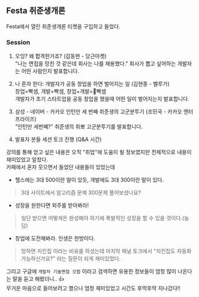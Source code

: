 ## Festa 취준생개론
Festa에서 열린 취준생개론 티켓을 구입하고 들었다.
### Session
1. 오잉? 왜 합격한거죠? (김동현 - 당근마켓)<br>
"나는 면접을 망친 것 같은데 회사는 나를 채용했다." 회사가 뽑고 싶어하는 개발자는 어떤 사람인지 발표합니다.

2. 나 혼자 한다: 개발자가 공동 창업을 하면 벌어지는 일 (김현종 - 벨루가)<br>
창업=빡셈, 개발=빡셈, 창업+개발=🐶빡셈<br>
개발자가 초기 스타트업을 공동 창업을 했을때 어떤 일이 벌어지는지 발표합니다.

3. 삼성 - 네이버 - 카카오 인턴만 세 번째 취준생의 고군분투기 (조민국 - 카카오 엔터프라이즈)<br>
"인턴만 세번째?" 취준생의 취뽀 고군분투기를 발표합니다.

4. 발표자 분들 세션 토크 진행 (Q&A 시간)

강의를 통해 얻고 싶은 내용은 오직 "취업"에 도움이 될 정보였지만 전체적으로 내용이 재미있었고 알찼다.<br>
카페에서 혼자 웃으면서 들었던 내용들이 있었는데

- 헬스에는 3대 500이란 말이 있듯, 개발에도 3대 300이란 말이 있다.
> 3대 사이트에서 알고리즘 문제 300문제 풀어보셨나요?
- 성장을 원한다면 외주를 받아봐라!
> 일단 받으면 어떻게든 완성해야 하기에 폭발적인 성장을 할 수 있을 것이다.(농담)
- 창업에 도전해봐라. 인생은 한방이다.
> 망하면 치킨집 이라는 비유를 하셨는데 마지막 패널 토크에서 "치킨집도 자동화 가능하신가요?" 라는 질문이 되게 재미있었다.

그리고 구글에 `개발자 기술면접 깃헙` 이라고 검색하면 유용한 정보들이 엄청 많이 나온다는 말을 듣고 해봤더니.. 👍<br>
무거운 마음으로 들어보려고 했으나 엄청 재미있었고 시간도 후딱후딱 지나갔다!!